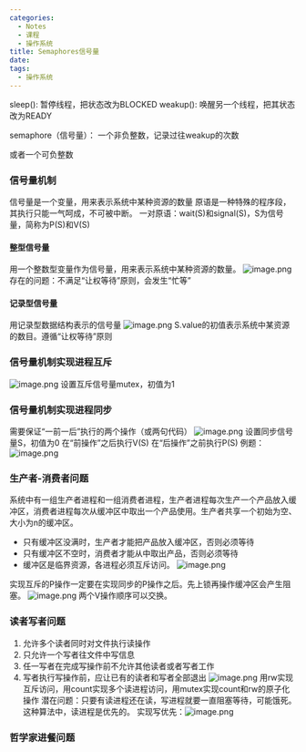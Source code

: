 ```yaml
---
categories:
  - Notes
  - 课程
  - 操作系统
title: Semaphores信号量
date: 
tags:
  - 操作系统
---
```

sleep(): 暂停线程，把状态改为BLOCKED
weakup(): 唤醒另一个线程，把其状态改为READY

semaphore（信号量）：
一个非负整数，记录过往weakup的次数

或者一个可负整数

### 信号量机制
信号量是一个变量，用来表示系统中某种资源的数量
原语是一种特殊的程序段，其执行只能一气呵成，不可被中断。
一对原语：wait(S)和signal(S)，S为信号量，简称为P(S)和V(S)

#### 整型信号量
用一个整数型变量作为信号量，用来表示系统中某种资源的数量。
![image.png](https://cdn.jsdelivr.net/gh/zhengyangWang1/image@main/img/20231105104439.png)
存在的问题：不满足“让权等待”原则，会发生“忙等”

#### 记录型信号量
用记录型数据结构表示的信号量
![image.png](https://cdn.jsdelivr.net/gh/zhengyangWang1/image@main/img/20231105104723.png)
S.value的初值表示系统中某资源的数目。遵循“让权等待”原则

### 信号量机制实现进程互斥
![image.png](https://cdn.jsdelivr.net/gh/zhengyangWang1/image@main/img/20231105105903.png)
设置互斥信号量mutex，初值为1

### 信号量机制实现进程同步
需要保证“一前一后”执行的两个操作（或两句代码）
![image.png](https://cdn.jsdelivr.net/gh/zhengyangWang1/image@main/img/20231105110323.png)
设置同步信号量S，初值为0
在“前操作”之后执行V(S)
在“后操作”之前执行P(S) 
例题：![image.png](https://cdn.jsdelivr.net/gh/zhengyangWang1/image@main/img/20231105110711.png)
### 生产者-消费者问题
系统中有一组生产者进程和一组消费者进程，生产者进程每次生产一个产品放入缓冲区，消费者进程每次从缓冲区中取出一个产品使用。生产者共享一个初始为空、大小为n的缓冲区。
- 只有缓冲区没满时，生产者才能把产品放入缓冲区，否则必须等待
- 只有缓冲区不空时，消费者才能从中取出产品，否则必须等待
- 缓冲区是临界资源，各进程必须互斥访问。
![image.png](https://cdn.jsdelivr.net/gh/zhengyangWang1/image@main/img/20231105112301.png)

实现互斥的P操作一定要在实现同步的P操作之后。先上锁再操作缓冲区会产生阻塞。
![image.png](https://cdn.jsdelivr.net/gh/zhengyangWang1/image@main/img/20231105112422.png)
两个V操作顺序可以交换。

### 读者写者问题
1. 允许多个读者同时对文件执行读操作
2. 只允许一个写者往文件中写信息
3. 任一写者在完成写操作前不允许其他读者或者写者工作
4. 写者执行写操作前，应让已有的读者和写者全部退出
![image.png](https://cdn.jsdelivr.net/gh/zhengyangWang1/image@main/img/20231105130752.png)
用rw实现互斥访问，用count实现多个读进程访问，用mutex实现count和rw的原子化操作
潜在问题：只要有读进程还在读，写进程就要一直阻塞等待，可能饿死。这种算法中，读进程是优先的。
实现写优先：![image.png](https://cdn.jsdelivr.net/gh/zhengyangWang1/image@main/img/20231105131045.png)
### 哲学家进餐问题
